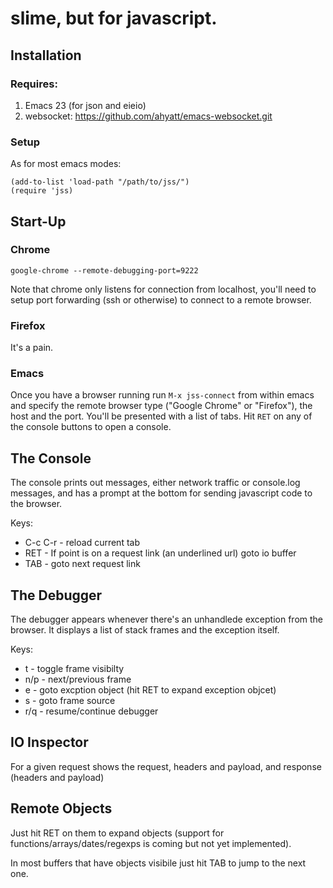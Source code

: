 # slime, but for javascript.

## Installation

### Requires:

1. Emacs 23 (for json and eieio)
1. websocket: https://github.com/ahyatt/emacs-websocket.git

### Setup

As for most emacs modes:

    (add-to-list 'load-path "/path/to/jss/")
    (require 'jss)

## Start-Up

### Chrome

    google-chrome --remote-debugging-port=9222

Note that chrome only listens for connection from localhost, you'll
need to setup port forwarding (ssh or otherwise) to connect to a
remote browser.

### Firefox

It's a pain.

### Emacs

Once you have a browser running run `M-x jss-connect` from within
emacs and specify the remote browser type ("Google Chrome" or
"Firefox"), the host and the port. You'll be presented with a list of
tabs. Hit `RET` on any of the console buttons to open a console.

## The Console

The console prints out messages, either network traffic or console.log
messages, and has a prompt at the bottom for sending javascript code
to the browser.

Keys:

* C-c C-r - reload current tab
* RET - If point is on a request link (an underlined url) goto io buffer
* TAB - goto next request link

## The Debugger

The debugger appears whenever there's an unhandlede exception from the
browser. It displays a list of stack frames and the exception itself.

Keys:

* t - toggle frame visibilty
* n/p - next/previous frame
* e - goto excption object (hit RET to expand exception objcet)
* s - goto frame source
* r/q - resume/continue debugger

## IO Inspector

For a given request shows the request, headers and payload, and
response (headers and payload)

## Remote Objects

Just hit RET on them to expand objects (support for
functions/arrays/dates/regexps is coming but not yet implemented).

In most buffers that have objects visibile just hit TAB to jump to the
next one.